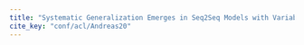 ```yaml
---
title: "Systematic Generalization Emerges in Seq2Seq Models with Variability in Data"
cite_key: "conf/acl/Andreas20"
---
```

